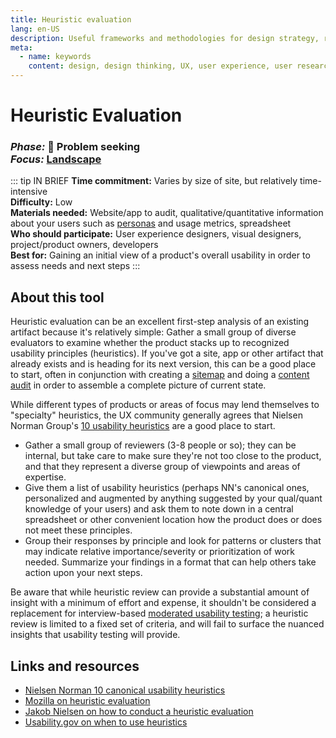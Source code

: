```yaml
---
title: Heuristic evaluation
lang: en-US
description: Useful frameworks and methodologies for design strategy, research and testing
meta:
  - name: keywords
    content: design, design thinking, UX, user experience, user research, user testing
---
```


# Heuristic Evaluation

### _Phase:_ 🔎 Problem seeking<br/> _Focus:_ [Landscape](/tools/#landscape)

::: tip IN BRIEF
**Time commitment:** Varies by size of site, but relatively time-intensive  
**Difficulty:** Low  
**Materials needed:** Website/app to audit, qualitative/quantitative information about your users such as  [personas](personas.md) and usage metrics, spreadsheet  
**Who should participate:** User experience designers, visual designers, project/product owners, developers  
**Best for:** Gaining an initial view of a product's overall usability in order to assess needs and next steps
:::

## About this tool

Heuristic evaluation can be an excellent first-step analysis of an existing artifact because it's relatively simple: Gather a small group of diverse evaluators to examine whether the product stacks up to recognized usability principles (heuristics). If you've got a site, app or other artifact that already exists and is heading for its next version, this can be a good place to start, often in conjunction with creating a [sitemap](sitemap.md) and doing a [content audit](content-audit.md) in order to assemble a complete picture of current state.

While different types of products or areas of focus may lend themselves to "specialty" heuristics, the UX community generally agrees that Nielsen Norman Group's [10 usability heuristics](https://www.nngroup.com/articles/ten-usability-heuristics/) are a good place to start.

* Gather a small group of reviewers (3-8 people or so); they can be internal, but take care to make sure they're not too close to the product, and that they represent a diverse group of viewpoints and areas of expertise.
* Give them a list of usability heuristics (perhaps NN's canonical ones, personalized and augmented by anything suggested by your qual/quant knowledge of your users) and ask them to note down in a central spreadsheet or other convenient location how the product does or does not meet these principles.
* Group their responses by principle and look for patterns or clusters that may indicate relative importance/severity or prioritization of work needed. Summarize your findings in a format that can help others take action upon your next steps.

Be aware that while heuristic review can provide a substantial amount of insight with a minimum of effort and expense, it shouldn't be considered a replacement for interview-based [moderated usability testing](moderated-testing.md); a heuristic review is limited to a fixed set of criteria, and will fail to surface the nuanced insights that usability testing will provide.

## Links and resources

* [Nielsen Norman 10 canonical usability heuristics](https://www.nngroup.com/articles/ten-usability-heuristics/)
* [Mozilla on heuristic evaluation](https://toolkit.mozilla.org/method/usability-heuristic-testing/)
* [Jakob Nielsen on how to conduct a heuristic evaluation](https://www.nngroup.com/articles/how-to-conduct-a-heuristic-evaluation/)
* [Usability.gov on when to use heuristics](https://www.usability.gov/how-to-and-tools/methods/heuristic-evaluation.html)
